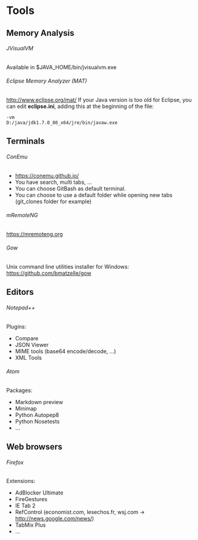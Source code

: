 # Tools

## Memory Analysis

###### JVisualVM
Available in $JAVA_HOME/bin/jvisualvm.exe

###### Eclipse Memory Analyzer (MAT)
http://www.eclipse.org/mat/
If your Java version is too old for Eclipse, you can edit **eclipse.ini**, adding this at the beginning of the file:
```
-vm
D:/java/jdk1.7.0_80_x64/jre/bin/javaw.exe
```

## Terminals

###### ConEmu
* https://conemu.github.io/
* You have search, multi tabs, ...
* You can choose GitBash as default terminal.
* You can choose to use a default folder while opening new tabs (git_clones folder for example)

###### mRemoteNG
https://mremoteng.org

###### Gow
Unix command line utilities installer for Windows: https://github.com/bmatzelle/gow

## Editors

###### Notepad++
Plugins:
* Compare
* JSON Viewer
* MIME tools (base64 encode/decode, ...)
* XML Tools

###### Atom
Packages:
* Markdown preview
* Minimap
* Python Autopep8
* Python Nosetests
* ...

## Web browsers

###### Firefox
Extensions:
* AdBlocker Ultimate
* FireGestures
* IE Tab 2
* RefControl (economist.com, lesechos.fr, wsj.com -> http://news.google.com/news/)
* TabMix Plus
* ...
